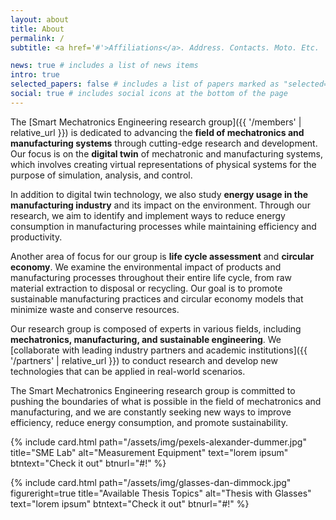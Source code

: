 ```yaml
---
layout: about
title: About
permalink: /
subtitle: <a href='#'>Affiliations</a>. Address. Contacts. Moto. Etc.

news: true # includes a list of news items
intro: true
selected_papers: false # includes a list of papers marked as "selected={true}"
social: true # includes social icons at the bottom of the page
---
```


The [Smart Mechatronics Engineering research group]({{ '/members' | relative_url }}) is dedicated to advancing the **field of mechatronics and manufacturing systems** through cutting-edge research and development. Our focus is on the **digital twin** of mechatronic and manufacturing systems, which involves creating virtual representations of physical systems for the purpose of simulation, analysis, and control.

In addition to digital twin technology, we also study **energy usage in the manufacturing industry** and its impact on the environment. Through our research, we aim to identify and implement ways to reduce energy consumption in manufacturing processes while maintaining efficiency and productivity.

Another area of focus for our group is **life cycle assessment** and **circular economy**. We examine the environmental impact of products and manufacturing processes throughout their entire life cycle, from raw material extraction to disposal or recycling. Our goal is to promote sustainable manufacturing practices and circular economy models that minimize waste and conserve resources.

Our research group is composed of experts in various fields, including **mechatronics, manufacturing, and sustainable engineering**. We [collaborate with leading industry partners and academic institutions]({{ '/partners' | relative_url }}) to conduct research and develop new technologies that can be applied in real-world scenarios.

The Smart Mechatronics Engineering research group is committed to pushing the boundaries of what is possible in the field of mechatronics and manufacturing, and we are constantly seeking new ways to improve efficiency, reduce energy consumption, and promote sustainability.

{%
    include card.html
    path="/assets/img/pexels-alexander-dummer.jpg"
    title="SME Lab"
    alt="Measurement Equipment"
    text="lorem ipsum"
    btntext="Check it out"
    btnurl="#!"
%}

{%
    include card.html
    path="/assets/img/glasses-dan-dimmock.jpg"
    figureright=true
    title="Available Thesis Topics"
    alt="Thesis with Glasses"
    text="lorem ipsum"
    btntext="Check it out"
    btnurl="#!"
%}
